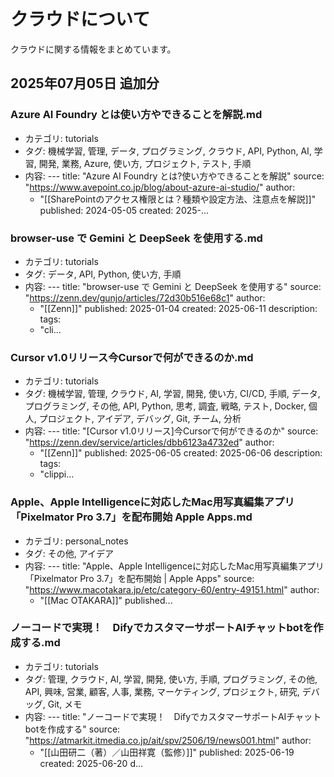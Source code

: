 # クラウドについて

クラウドに関する情報をまとめています。


## 2025年07月05日 追加分

### Azure AI Foundry とは使い方やできることを解説.md
- カテゴリ: tutorials
- タグ: 機械学習, 管理, データ, プログラミング, クラウド, API, Python, AI, 学習, 開発, 業務, Azure, 使い方, プロジェクト, テスト, 手順
- 内容: ---
title: "Azure AI Foundry とは?使い方やできることを解説"
source: "https://www.avepoint.co.jp/blog/about-azure-ai-studio/"
author:
  - "[[SharePointのアクセス権限とは？種類や設定方法、注意点を解説]]"
published: 2024-05-05
created: 2025-...

### browser-use で Gemini と DeepSeek を使用する.md
- カテゴリ: tutorials
- タグ: データ, API, Python, 使い方, 手順
- 内容: ---
title: "browser-use で Gemini と DeepSeek を使用する"
source: "https://zenn.dev/gunjo/articles/72d30b516e68c1"
author:
  - "[[Zenn]]"
published: 2025-01-04
created: 2025-06-11
description:
tags:
  - "cli...

### Cursor v1.0リリース今Cursorで何ができるのか.md
- カテゴリ: tutorials
- タグ: 機械学習, 管理, クラウド, AI, 学習, 開発, 使い方, CI/CD, 手順, データ, プログラミング, その他, API, Python, 思考, 調査, 戦略, テスト, Docker, 個人, プロジェクト, アイデア, デバッグ, Git, チーム, 分析
- 内容: ---
title: "[Cursor v1.0リリース]今Cursorで何ができるのか"
source: "https://zenn.dev/service/articles/dbb6123a4732ed"
author:
  - "[[Zenn]]"
published: 2025-06-05
created: 2025-06-06
description:
tags:
  - "clippi...

### Apple、Apple Intelligenceに対応したMac用写真編集アプリ「Pixelmator Pro 3.7」を配布開始  Apple Apps.md
- カテゴリ: personal_notes
- タグ: その他, アイデア
- 内容: ---
title: "Apple、Apple Intelligenceに対応したMac用写真編集アプリ「Pixelmator Pro 3.7」を配布開始 | Apple Apps"
source: "https://www.macotakara.jp/etc/category-60/entry-49151.html"
author:
  - "[[Mac OTAKARA]]"
published...

### ノーコードで実現！　DifyでカスタマーサポートAIチャットbotを作成する.md
- カテゴリ: tutorials
- タグ: 管理, クラウド, AI, 学習, 開発, 使い方, 手順, プログラミング, その他, API, 興味, 営業, 顧客, 人事, 業務, マーケティング, プロジェクト, 研究, デバッグ, Git, メモ
- 内容: ---
title: "ノーコードで実現！　DifyでカスタマーサポートAIチャットbotを作成する"
source: "https://atmarkit.itmedia.co.jp/ait/spv/2506/19/news001.html"
author:
  - "[[山田研二（著）／山田祥寛（監修）]]"
published: 2025-06-19
created: 2025-06-20
d...

